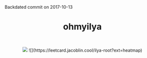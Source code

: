 Backdated commit on 2017-10-13
    <h1 align="center">&emsp;ohmyilya&emsp;</h1>
</p>
<br>
<p align="center">
    <img id="preview" src="https://komarev.com/ghpvc/?username=drknzz&color=green">
    ![](https://leetcard.jacoblin.cool/ilya-root?ext=heatmap)
</p>
